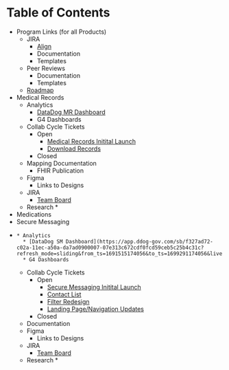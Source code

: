 # Table of Contents

* Program Links (for all Products)
    * JIRA
        * [Align](https://align.devops.va.gov/login)
        * Documentation
        * Templates
    * Peer Reviews
        * Documentation
        * Templates
    * [Roadmap](https://dvagov.sharepoint.com/:x:/r/sites/HealthApartment/Shared%20Documents/Planning/MHV%20on%20VA.gov%20Roadmap.xlsx?d=w51d1cea2ff1947f092fb04b78bbe9dad&csf=1&web=1&e=bQpMXU&nav=MTVfezAwMDAwMDAwLTAwMDEtMDAwMC0wMDAwLTAwMDAwMDAwMDAwMH0)
* Medical Records
    * Analytics
        * [DataDog MR Dashboard](https://vagov.ddog-gov.com/dashboard/8tk-8fe-cin/mhv-medical-records?refresh_mode=sliding&from_ts=1696699383284&to_ts=1699291383284&live=true)
        * G4 Dashboards
    * Collab Cycle Tickets
        * Open
          - [Medical Records Initital Launch](https://github.com/department-of-veterans-affairs/va.gov-team/issues/53454)
          - [Download Records](https://github.com/department-of-veterans-affairs/va.gov-team/issues/92340)
        * Closed
    * Mapping Documentation
        * FHIR Publication
    * Figma
        * Links to Designs
    * JIRA
        * [Team Board](https://jira.devops.va.gov/secure/RapidBoard.jspa?rapidView=8181&view=planning.nodetail&selectedIssue=MHV-61637&epics=visible&issueLimit=100#)
    * Research
        * 
* Medications
* Secure Messaging
*     * Analytics
        * [DataDog SM Dashboard](https://app.ddog-gov.com/sb/f327ad72-c02a-11ec-a50a-da7ad0900007-07e313c672cdf0fcd59ceb5c25b4c31c?refresh_mode=sliding&from_ts=1691515174056&to_ts=1699291174056&live=true)
        * G4 Dashboards
    * Collab Cycle Tickets
        * Open
          - [Secure Messaging Initital Launch](https://github.com/department-of-veterans-affairs/va.gov-team/issues/51115)
          - [Contact List](https://github.com/department-of-veterans-affairs/va.gov-team/issues/90850)
          - [Filter Redesign](https://github.com/department-of-veterans-affairs/va.gov-team/issues/90138)
          - [Landing Page/Navigation Updates](https://github.com/department-of-veterans-affairs/va.gov-team/issues/90137)
        * Closed
    * Documentation
    * Figma
        * Links to Designs
    * JIRA
        * [Team Board](https://jira.devops.va.gov/secure/RapidBoard.jspa?rapidView=1094&view=planning.nodetail&epics=visible&issueLimit=100&selectedEpic=MHV-57849#)
    * Research
        * 


